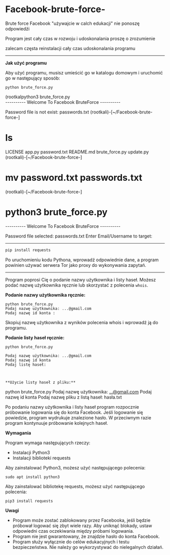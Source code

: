 # Facebook-brute-force-
Brute force Facebook "używajcie w calch edukacji" nie ponoszę odpowiedźi

Program jest cały czas w rozwoju i udoskonalania proszę o zrozumienie 

zalecam częsta reinstalacji cały czas udoskonalania programu 
_____________________________________________
**Jak użyć programu**

Aby użyć programu, musisz umieścić go w katalogu domowym i uruchomić go w następujący sposób:

```
python brute_force.py
```
(rootkalpython3 brute_force.py                                 
---------- Welcome To Facebook BruteForce ----------

Password file is not exist:  passwords.txt
(rootkali)-[~/Facebook-brute-force-]
# ls
LICENSE    app.py          password.txt
README.md  brute_force.py  update.py
(rootkali)-[~/Facebook-brute-force-]
# mv password.txt passwords.txt
(rootkali)-[~/Facebook-brute-force-]
# python3 brute_force.py

---------- Welcome To Facebook BruteForce ----------

Password file selected:  passwords.txt
Enter Email/Username to target:
_____________________________________________


```bash
pip install requests
```

Po uruchomieniu kodu Pythona, wprowadź odpowiednie dane, a program powinien używać serwera Tor jako proxy do wykonywania zapytań.
_____________________________________________

Program poprosi Cię o podanie nazwy użytkownika i listy haseł. Możesz podać nazwę użytkownika ręcznie lub skorzystać z polecenia `whois`.

**Podanie nazwy użytkownika ręcznie:**

```
python brute_force.py
Podaj nazwę użytkownika: ...@gmail.com
Podaj nazwę id konta : 
```

Skopiuj nazwę użytkownika z wyników polecenia whois i wprowadź ją do programu.

**Podanie listy haseł ręcznie:**

```
python brute_force.py

Podaj nazwę użytkownika: ...@gmail.com
Podaj nazwę id konta
Podaj listę haseł:



**Użycie listy haseł z pliku:**

```
python brute_force.py
Podaj nazwę użytkownika: ...@gmail.com
Podaj nazwę id konta
Podaj nazwę pliku z listą haseł: hasła.txt


Po podaniu nazwy użytkownika i listy haseł program rozpocznie próbowanie logowania się do konta Facebook. Jeśli logowanie się powiedzie, program wydrukuje znalezione hasło. W przeciwnym razie program kontynuuje próbowanie kolejnych haseł.

**Wymagania**

Program wymaga następujących rzeczy:

* Instalacji Python3
* Instalacji biblioteki requests

Aby zainstalować Python3, możesz użyć następującego polecenia:

```
sudo apt install python3
```

Aby zainstalować bibliotekę requests, możesz użyć następującego polecenia:

```
pip3 install requests
```

**Uwagi**

* Program może zostać zablokowany przez Facebooka, jeśli będzie próbował logować się zbyt wiele razy. Aby uniknąć blokady, ustaw odpowiedni czas oczekiwania między próbami logowania.
* Program nie jest gwarantowany, że znajdzie hasło do konta Facebook.
* Program służy wyłącznie do celów edukacyjnych i testu bezpieczeństwa. Nie należy go wykorzystywać do nielegalnych działań.
